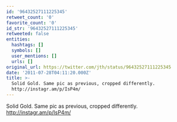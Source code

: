 ```yaml
---
id: '96432527111225345'
retweet_count: '0'
favorite_count: '0'
id_str: '96432527111225345'
retweeted: false
entities:
  hashtags: []
  symbols: []
  user_mentions: []
  urls: []
original_url: https://twitter.com/jth/status/96432527111225345
date: '2011-07-28T04:11:20.000Z'
title: >-
  Solid Gold. Same pic as previous, cropped differently.
  http://instagr.am/p/IsP4m/
---
```


Solid Gold. Same pic as previous, cropped differently. http://instagr.am/p/IsP4m/